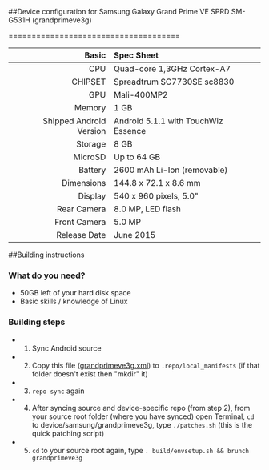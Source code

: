 ##Device configuration for Samsung Galaxy Grand Prime VE SPRD SM-G531H (grandprimeve3g)

=====================================

Basic   | Spec Sheet
-------:|:-------------------------
CPU     | Quad-core 1,3GHz Cortex-A7
CHIPSET | Spreadtrum SC7730SE sc8830
GPU     | Mali-400MP2
Memory  | 1 GB
Shipped Android Version | Android 5.1.1 with TouchWiz Essence
Storage | 8 GB
MicroSD | Up to 64 GB
Battery | 2600 mAh Li-Ion (removable)
Dimensions | 144.8 x 72.1 x 8.6 mm
Display | 540 x 960 pixels, 5.0"
Rear Camera  | 8.0 MP, LED flash
Front Camera | 5.0 MP
Release Date | June 2015

##Building instructions

### What do you need?
* 50GB left of your hard disk space
* Basic skills / knowledge of Linux

### Building steps
* 1. Sync Android source
* 2. Copy this file ([grandprimeve3g.xml](https://github.com/koquantam/android_local_manifests/blob/cm-14.1-grandprimeve3g/grandprimeve3g.xml)) to `.repo/local_manifests` (if that folder doesn't exist then "mkdir" it)
* 3. `repo sync` again
* 4. After syncing source and device-specific repo (from step 2), from your source root folder (where you have synced) open Terminal, `cd` to device/samsung/grandprimeve3g, type `./patches.sh` (this is the quick patching script)
* 5. `cd` to your source root again, type `. build/envsetup.sh && brunch grandprimeve3g`